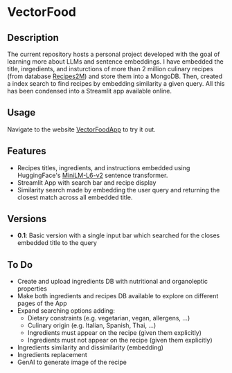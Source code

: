 # VectorFood

## Description
The current repository hosts a personal project developed with the goal of learning more about LLMs and sentence embeddings. 
I have embedded the title, inrgedients, and insturctions of more than 2 million culinary recipes (from database [Recipes2M](https://www.kaggle.com/datasets/wilmerarltstrmberg/recipe-dataset-over-2m)) and store them into a MongoDB. Then, created a index search to find recipes by embedding similarity a given query. All this has been condensed into a Streamlit app available online.

## Usage
Navigate to the website [VectorFoodApp](https://vectorfood.streamlit.app) to try it out.

## Features
* Recipes titles, ingredients, and instructions embedded using HuggingFace's [MiniLM-L6-v2](https://huggingface.co/sentence-transformers/paraphrase-MiniLM-L6-v2) sentence transformer.
* Streamlit App with search bar and recipe display
* Similarity search made by embedding the user query and returning the closest match across all embedded title.

## Versions
* **0.1**: Basic version with a single input bar which searched for the closes embedded title to the query 

## To Do
* Create and upload ingredients DB with nutritional and organoleptic properties
* Make both ingredients and recipes DB available to explore on different pages of the App
* Expand searching options adding:
  *  Dietary constraints (e.g. vegetarian, vegan, allergens, ...)
  * Culinary origin (e.g. Italian, Spanish, Thai, ...)
  * Ingredients must appear on the recipe (given them explicitly)
  * Ingredients must not appear on the recipe (given them explicitly)
 * Ingredients similarity and dissimilarity (embedding) 
 * Ingredients replacement
 * GenAI to generate image of the recipe
